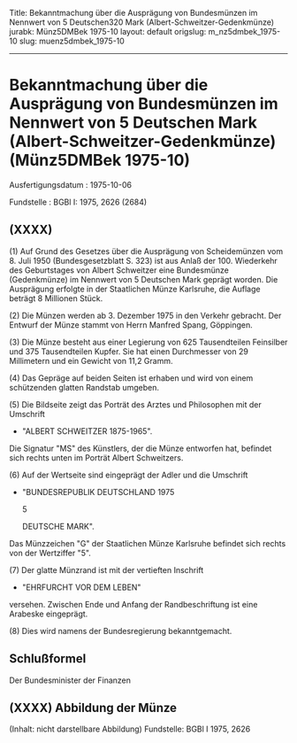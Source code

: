 Title: Bekanntmachung über die Ausprägung von Bundesmünzen im Nennwert von 5 Deutschen320
  Mark (Albert-Schweitzer-Gedenkmünze)
jurabk: Münz5DMBek 1975-10
layout: default
origslug: m_nz5dmbek_1975-10
slug: muenz5dmbek_1975-10

---

# Bekanntmachung über die Ausprägung von Bundesmünzen im Nennwert von 5 Deutschen Mark (Albert-Schweitzer-Gedenkmünze) (Münz5DMBek 1975-10)

Ausfertigungsdatum
:   1975-10-06

Fundstelle
:   BGBl I: 1975, 2626 (2684)



## (XXXX)

(1) Auf Grund des Gesetzes über die Ausprägung von Scheidemünzen vom
8\. Juli 1950 (Bundesgesetzblatt S. 323) ist aus Anlaß der 100.
Wiederkehr des Geburtstages von Albert Schweitzer eine Bundesmünze
(Gedenkmünze) im Nennwert von 5 Deutschen Mark geprägt worden. Die
Ausprägung erfolgte in der Staatlichen Münze Karlsruhe, die Auflage
beträgt 8 Millionen Stück.

(2) Die Münzen werden ab 3. Dezember 1975 in den Verkehr gebracht. Der
Entwurf der Münze stammt von Herrn Manfred Spang, Göppingen.

(3) Die Münze besteht aus einer Legierung von 625 Tausendteilen
Feinsilber und 375 Tausendteilen Kupfer. Sie hat einen Durchmesser von
29 Millimetern und ein Gewicht von 11,2 Gramm.

(4) Das Gepräge auf beiden Seiten ist erhaben und wird von einem
schützenden glatten Randstab umgeben.

(5) Die Bildseite zeigt das Porträt des Arztes und Philosophen mit der
Umschrift

*   "ALBERT SCHWEITZER 1875-1965".



Die Signatur "MS" des Künstlers, der die Münze entworfen hat, befindet
sich rechts unten im Porträt Albert Schweitzers.

(6) Auf der Wertseite sind eingeprägt der Adler und die Umschrift

*   "BUNDESREPUBLIK DEUTSCHLAND 1975

    5

    DEUTSCHE MARK".



Das Münzzeichen "G" der Staatlichen Münze Karlsruhe befindet sich
rechts von der Wertziffer "5".

(7) Der glatte Münzrand ist mit der vertieften Inschrift

*   "EHRFURCHT VOR DEM LEBEN"



versehen. Zwischen Ende und Anfang der Randbeschriftung ist eine
Arabeske eingeprägt.

(8) Dies wird namens der Bundesregierung bekanntgemacht.


## Schlußformel

Der Bundesminister der Finanzen


## (XXXX) Abbildung der Münze

(Inhalt: nicht darstellbare Abbildung)
Fundstelle: BGBl I 1975, 2626

